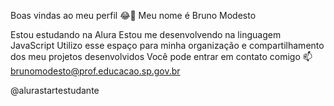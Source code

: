 Boas vindas ao meu perfil 😂💙
Meu nome é Bruno Modesto

Estou estudando na Alura
Estou me desenvolvendo na linguagem JavaScript
Utilizo esse espaço para minha organização e compartilhamento dos meu projetos desenvolvidos
Você pode entrar em contato comigo 📫
brunomodesto@prof.educacao.sp.gov.br

@alurastartestudante
